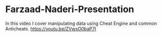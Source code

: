 # Farzaad-Naderi-Presentation
In this video I cover manipulating data using Cheat Engine and common Anticheats.
https://youtu.be/ZVwsO0baP7I
